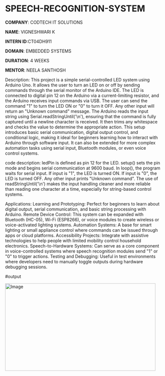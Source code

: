 # SPEECH-RECOGNITION-SYSTEM

**COMPANY**: CODTECH IT SOLUTIONS

**NAME**: VIGNESHWARI K

**INTERN ID**:CT04DH911

**DOMAIN**: EMBEDDED SYSTEMS

**DURATION**: 4 WEEKS

**MENTOR**: NEELA SANTHOSH

Description:
This project is a simple serial-controlled LED system using Arduino Uno. It allows the user to turn an LED on or off by sending commands through the serial monitor of the Arduino IDE. The LED is connected to digital pin 12 on the Arduino via a current-limiting resistor, and the Arduino receives input commands via USB.
The user can send the command "1" to turn the LED ON or "0" to turn it OFF. Any other input will return an "Unknown command" message. The Arduino reads the input string using Serial.readStringUntil('\n'), ensuring that the command is fully captured until a newline character is received. It then trims any whitespace and checks the value to determine the appropriate action.
This setup introduces basic serial communication, digital output control, and conditional logic, making it ideal for beginners learning how to interact with Arduino through software input. It can also be extended for more complex automation tasks using serial input, Bluetooth modules, or even voice control systems.


code description:
ledPin is defined as pin 12 for the LED.
setup() sets the pin mode and begins serial communication at 9600 baud.
In loop(), the program waits for serial input.
If input is "1", the LED is turned ON.
If input is "0", the LED is turned OFF.
Any other input prints "Unknown command".
The use of readStringUntil('\n') makes the input handling cleaner and more reliable than reading one character at a time, especially for string-based control systems.

Applications:
Learning and Prototyping:
Perfect for beginners to learn about digital output, serial communication, and basic string processing with Arduino.
Remote Device Control:
This system can be expanded with Bluetooth (HC-05), Wi-Fi (ESP8266), or voice modules to create wireless or voice-activated lighting systems.
Automation Systems:
A base for smart lighting or small appliance control where commands can be issued through apps or cloud platforms.
Accessibility Projects:
Integrate with assistive technologies to help people with limited mobility control household electronics.
Speech-to-Hardware Systems:
Can serve as a core component in voice-controlled systems where speech recognition modules send "1" or "0" to trigger actions.
Testing and Debugging:
Useful in test environments where developers need to manually toggle outputs during hardware debugging sessions.

#output

<img width="488" height="283" alt="Image" src="https://github.com/user-attachments/assets/1840491f-3e86-4d68-93a6-2cae0fff8737" />



